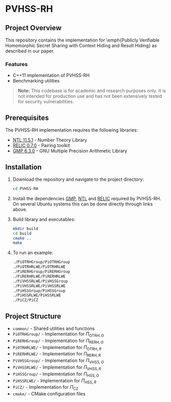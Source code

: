 # PVHSS-RH

## Project Overview
This repository contains the implementation for \emph{Publicly Verifiable Homomorphic Secret Sharing with Context Hiding and Result Hiding} as described in our paper. 


### Features
- C++11 implementation of PVHSS-RH
- Benchmarking utilities

> **Note:** This codebase is for academic and research purposes only. It is not intended for production use and has not been extensively tested for security vulnerabilities.

## Prerequisites
The PVHSS-RH implementation requires the following libraries:
- [NTL 11.5.1](https://libntl.org/) - Number Theory Library
- [RELIC 0.7.0](https://github.com/relic-toolkit/relic) - Pairing toolkit
- [GMP 6.3.0](https://gmplib.org/) - GNU Multiple Precision Arithmetic Library

## Installation

1. Download the repository and navigate to the project directory:
    ```bash
    cd PVHSS-RH
    ```
2. Install the dependencies [GMP](https://gmplib.org/), [NTL](https://libntl.org/doc/tour-unix.html) and [RELIC](https://github.com/relic-toolkit/relic/wiki/Building) required by PVHSS-RH. On several Ubuntu systems this can be done directly through links above.

3. Build library and executables:
    ```bash
    mkdir build
    cd build
    cmake ..
    make
    ```
4. To run an example:
    ```bash
    ./PiOTRHGroup/PiOTRHGroup
    ./PiOTRHRLWE/PiOTRHRLWE
    ./PiRERHGroup/PiRERHGroup
    ./PiRERHRLWE/PiRERHRLWE
    ./PiVHSSRLWE/PiVHSSGroup
    ./PiVHSSRLWE/PiVHSSRLWE
    ./PiHSSGroup/PiHSSGroup
    ./PiHSSRLWE/PiHSSRLWE
    ./PiCZ/PiCZ
    ```

## Project Structure
- `common/` - Shared utilities and functions
- `PiOTRHGroup/` - Implementation for $\Pi_{\mathrm{OTRH},G}$
- `PiRERHGroup/` - Implementation for $\Pi_{\mathrm{RERH},G}$
- `PiOTRHRLWE/` - Implementation for  $\Pi_{\mathrm{OTRH},R}$
- `PiRERHRLWE/` - Implementation for  $\Pi_{\mathrm{RERH},R}$
- `PiVHSSGroup/` - Implementation for   $\Pi_{\mathrm{VHSS},G}$
- `PiVHSSRLWE/` - Implementation for  $\Pi_{\mathrm{VHSS},R}$
- `PiHSSGroup/` - Implementation for   $\Pi_{\mathrm{HSS},G}$
- `PiHSSRLWE/` - Implementation for  $\Pi_{\mathrm{HSS},R}$
- `PiCZ/` - Implementation for $\Pi_{\mathrm{CZ}}$
- `cmake/` - CMake configuration files